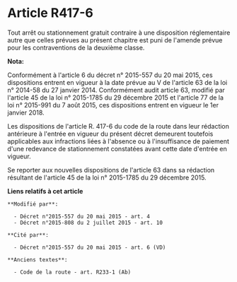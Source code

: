 # Article R417-6

Tout arrêt ou stationnement gratuit contraire à une disposition réglementaire autre que celles prévues au présent chapitre
est puni de l'amende prévue pour les contraventions de la deuxième classe.

**Nota:**

Conformément à l'article 6 du décret n° 2015-557 du 20 mai 2015, ces dispositions entrent en vigueur à la date prévue au V de
l'article 63 de la loi n° 2014-58 du 27 janvier 2014. Conformément audit article 63, modifié par l'article 45 de la loi n°
2015-1785 du 29 décembre 2015 et l'article 77 de la loi n° 2015-991 du 7 août 2015, ces dispositions entrent en vigueur le
1er janvier 2018. 

Les dispositions de l'article R. 417-6 du code de la route dans leur rédaction antérieure à l'entrée en vigueur du présent
décret demeurent toutefois applicables aux infractions liées à l'absence ou à l'insuffisance de paiement d'une redevance de
stationnement constatées avant cette date d'entrée en vigueur.

Se reporter aux nouvelles dispositions de l'article 63 dans sa rédaction résultant de l'article 45 de la loi n° 2015-1785 du
29 décembre 2015.

**Liens relatifs à cet article**

	**Modifié par**:

	  - Décret n°2015-557 du 20 mai 2015 - art. 4
	  - Décret n°2015-808 du 2 juillet 2015 - art. 10

	**Cité par**:

	  - Décret n°2015-557 du 20 mai 2015 - art. 6 (VD)

	**Anciens textes**:

	  - Code de la route - art. R233-1 (Ab)
